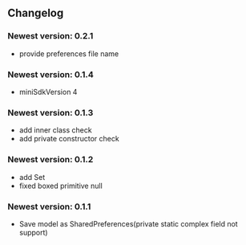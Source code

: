 ## Changelog

### Newest version: 0.2.1

* provide preferences file name

### Newest version: 0.1.4

* miniSdkVersion 4

### Newest version: 0.1.3

* add inner class check
* add private constructor check

### Newest version: 0.1.2

* add Set<String>
* fixed boxed primitive null

### Newest version: 0.1.1

* Save model as SharedPreferences(private static complex field not support)
